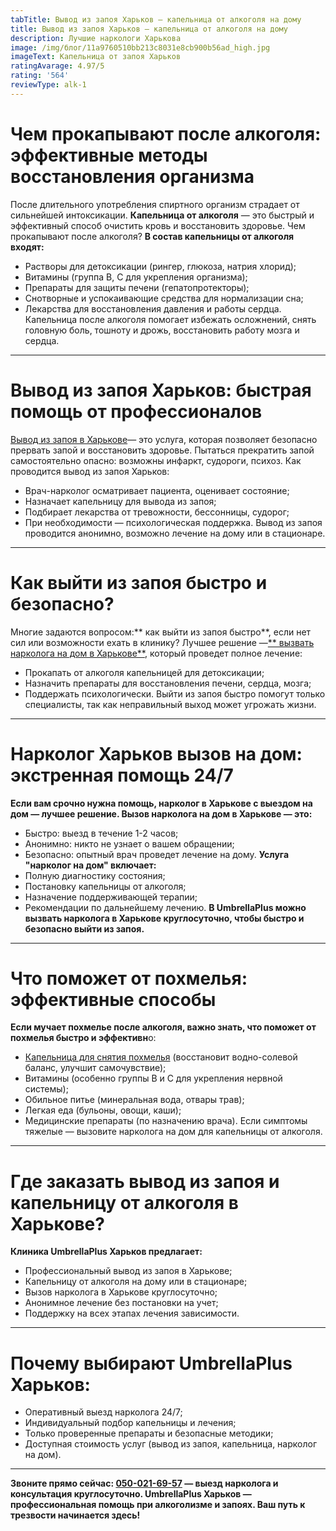 ```yaml
---
tabTitle: Вывод из запоя Харьков – капельница от алкоголя на дому
title: Вывод из запоя Харьков – капельница от алкоголя на дому
description: Лучшие наркологи Харькова
image: /img/блог/11a9760510bb213c8031e8cb900b56ad_high.jpg
imageText: Капельница от запоя Харьков
ratingAvarage: 4.97/5
rating: '564'
reviewType: alk-1
---
```


# Чем прокапывают после алкоголя: эффективные методы восстановления организма

После длительного употребления спиртного организм страдает от сильнейшей интоксикации. **Капельница от алкоголя** — это быстрый и эффективный способ очистить кровь и восстановить здоровье.
Чем прокапывают после алкоголя?
**В состав капельницы от алкоголя входят:**

* Растворы для детоксикации (рингер, глюкоза, натрия хлорид);
* Витамины (группа B, C для укрепления организма);
* Препараты для защиты печени (гепатопротекторы);
* Снотворные и успокаивающие средства для нормализации сна;
* Лекарства для восстановления давления и работы сердца.
  Капельница после алкоголя помогает избежать осложнений, снять головную боль, тошноту и дрожь, восстановить работу мозга и сердца.

***

# Вывод из запоя Харьков: быстрая помощь от профессионалов

[Вывод из запоя в Харькове](https://umbrella-plus.com.ua/kharkiv/vivod-iz-zapoia-kharkiv/)— это услуга, которая позволяет безопасно прервать запой и восстановить здоровье. Пытаться прекратить запой самостоятельно опасно: возможны инфаркт, судороги, психоз.
Как проводится вывод из запоя Харьков:

* Врач-нарколог осматривает пациента, оценивает состояние;
* Назначает капельницу для вывода из запоя;
* Подбирает лекарства от тревожности, бессонницы, судорог;
* При необходимости — психологическая поддержка.
  Вывод из запоя проводится анонимно, возможно лечение на дому или в стационаре.

***

# Как выйти из запоя быстро и безопасно?

Многие задаются вопросом:\*\* как выйти из запоя быстро\*\*, если нет сил или возможности ехать в клинику?
Лучшее решение —[\*\* вызвать нарколога на дом в Харькове\*\*](https://umbrella-plus.com.ua/kharkiv/vivod-iz-zapoia-na-domy-kharkiv/), который проведет полное лечение:

* Прокапать от алкоголя капельницей для детоксикации;
* Назначить препараты для восстановления печени, сердца, мозга;
* Поддержать психологически.
  Выйти из запоя быстро помогут только специалисты, так как неправильный выход может угрожать жизни.

***

# Нарколог Харьков вызов на дом: экстренная помощь 24/7

**Если вам срочно нужна помощь, нарколог в Харькове с выездом на дом — лучшее решение.
Вызов нарколога на дом в Харькове — это:**

* Быстро: выезд в течение 1-2 часов;
* Анонимно: никто не узнает о вашем обращении;
* Безопасно: опытный врач проведет лечение на дому.
  **Услуга "нарколог на дом" включает:**
* Полную диагностику состояния;
* Постановку капельницы от алкоголя;
* Назначение поддерживающей терапии;
* Рекомендации по дальнейшему лечению.
  **В UmbrellaPlus можно вызвать нарколога в Харькове круглосуточно, чтобы быстро и безопасно выйти из запоя.**

***

# Что поможет от похмелья: эффективные способы

**Если мучает похмелье после алкоголя, важно знать, что поможет от похмелья быстро и эффективн**о:

* [Капельница для снятия похмелья](https://umbrella-plus.com.ua/kharkiv/kapelnica_ot_alkogola_kharkiv/) (восстановит водно-солевой баланс, улучшит самочувствие);
* Витамины (особенно группы B и C для укрепления нервной системы);
* Обильное питье (минеральная вода, отвары трав);
* Легкая еда (бульоны, овощи, каши);
* Медицинские препараты (по назначению врача).
  Если симптомы тяжелые — вызовите нарколога на дом для капельницы от алкоголя.

***

# Где заказать вывод из запоя и капельницу от алкоголя в Харькове?

**Клиника UmbrellaPlus Харьков предлагает:**

* Профессиональный вывод из запоя в Харькове;
* Капельницу от алкоголя на дому или в стационаре;
* Вызов нарколога в Харькове круглосуточно;
* Анонимное лечение без постановки на учет;
* Поддержку на всех этапах лечения зависимости.

***

# Почему выбирают UmbrellaPlus Харьков:

* Оперативный выезд нарколога 24/7;
* Индивидуальный подбор капельницы и лечения;
* Только проверенные препараты и безопасные методики;
* Доступная стоимость услуг (вывод из запоя, капельница, нарколог на дом).

***

**Звоните прямо сейчас: [050-021-69-57](tel:0500216957) — выезд нарколога и консультация круглосуточно.
UmbrellaPlus Харьков — профессиональная помощь при алкоголизме и запоях. Ваш путь к трезвости начинается здесь!**
